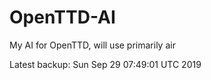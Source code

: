 # OpenTTD-AI
My AI for OpenTTD, will use primarily air

Latest backup: Sun Sep 29 07:49:01 UTC 2019
